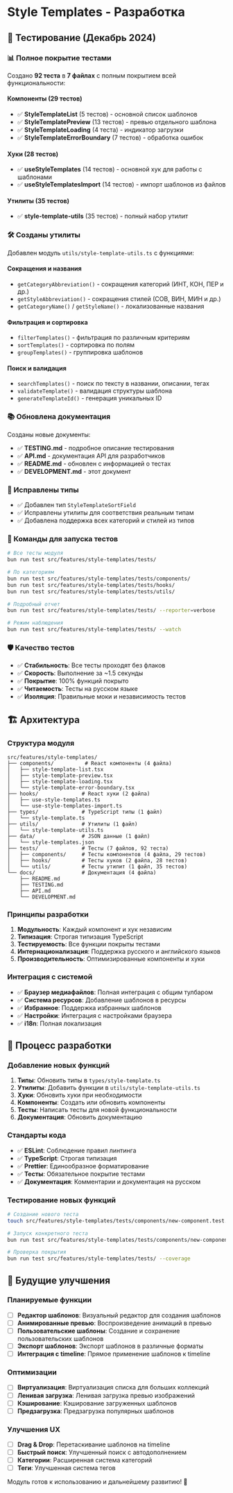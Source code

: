# Style Templates - Разработка

## 🧪 Тестирование (Декабрь 2024)

### 📊 Полное покрытие тестами

Создано **92 теста** в **7 файлах** с полным покрытием всей функциональности:

#### Компоненты (29 тестов)
- ✅ **StyleTemplateList** (5 тестов) - основной список шаблонов
- ✅ **StyleTemplatePreview** (13 тестов) - превью отдельного шаблона
- ✅ **StyleTemplateLoading** (4 теста) - индикатор загрузки
- ✅ **StyleTemplateErrorBoundary** (7 тестов) - обработка ошибок

#### Хуки (28 тестов)
- ✅ **useStyleTemplates** (14 тестов) - основной хук для работы с шаблонами
- ✅ **useStyleTemplatesImport** (14 тестов) - импорт шаблонов из файлов

#### Утилиты (35 тестов)
- ✅ **style-template-utils** (35 тестов) - полный набор утилит

### 🛠️ Созданы утилиты

Добавлен модуль `utils/style-template-utils.ts` с функциями:

#### Сокращения и названия
- `getCategoryAbbreviation()` - сокращения категорий (ИНТ, КОН, ПЕР и др.)
- `getStyleAbbreviation()` - сокращения стилей (СОВ, ВИН, МИН и др.)
- `getCategoryName()` / `getStyleName()` - локализованные названия

#### Фильтрация и сортировка
- `filterTemplates()` - фильтрация по различным критериям
- `sortTemplates()` - сортировка по полям
- `groupTemplates()` - группировка шаблонов

#### Поиск и валидация
- `searchTemplates()` - поиск по тексту в названии, описании, тегах
- `validateTemplate()` - валидация структуры шаблона
- `generateTemplateId()` - генерация уникальных ID

### 📚 Обновлена документация

Созданы новые документы:
- ✅ **TESTING.md** - подробное описание тестирования
- ✅ **API.md** - документация API для разработчиков
- ✅ **README.md** - обновлен с информацией о тестах
- ✅ **DEVELOPMENT.md** - этот документ

### 🔧 Исправлены типы

- ✅ Добавлен тип `StyleTemplateSortField`
- ✅ Исправлены утилиты для соответствия реальным типам
- ✅ Добавлена поддержка всех категорий и стилей из типов

### 🚀 Команды для запуска тестов

```bash
# Все тесты модуля
bun run test src/features/style-templates/tests/

# По категориям
bun run test src/features/style-templates/tests/components/
bun run test src/features/style-templates/tests/hooks/
bun run test src/features/style-templates/tests/utils/

# Подробный отчет
bun run test src/features/style-templates/tests/ --reporter=verbose

# Режим наблюдения
bun run test src/features/style-templates/tests/ --watch
```

### 🛡️ Качество тестов

- ✅ **Стабильность**: Все тесты проходят без флаков
- ✅ **Скорость**: Выполнение за ~1.5 секунды
- ✅ **Покрытие**: 100% функций покрыто
- ✅ **Читаемость**: Тесты на русском языке
- ✅ **Изоляция**: Правильные моки и независимость тестов

## 🏗️ Архитектура

### Структура модуля

```
src/features/style-templates/
├── components/          # React компоненты (4 файла)
│   ├── style-template-list.tsx
│   ├── style-template-preview.tsx
│   ├── style-template-loading.tsx
│   └── style-template-error-boundary.tsx
├── hooks/              # React хуки (2 файла)
│   ├── use-style-templates.ts
│   └── use-style-templates-import.ts
├── types/              # TypeScript типы (1 файл)
│   └── style-template.ts
├── utils/              # Утилиты (1 файл)
│   └── style-template-utils.ts
├── data/               # JSON данные (1 файл)
│   └── style-templates.json
├── tests/              # Тесты (7 файлов, 92 теста)
│   ├── components/     # Тесты компонентов (4 файла, 29 тестов)
│   ├── hooks/          # Тесты хуков (2 файла, 28 тестов)
│   └── utils/          # Тесты утилит (1 файл, 35 тестов)
└── docs/               # Документация (4 файла)
    ├── README.md
    ├── TESTING.md
    ├── API.md
    └── DEVELOPMENT.md
```

### Принципы разработки

1. **Модульность**: Каждый компонент и хук независим
2. **Типизация**: Строгая типизация TypeScript
3. **Тестируемость**: Все функции покрыты тестами
4. **Интернационализация**: Поддержка русского и английского языков
5. **Производительность**: Оптимизированные компоненты и хуки

### Интеграция с системой

- ✅ **Браузер медиафайлов**: Полная интеграция с общим тулбаром
- ✅ **Система ресурсов**: Добавление шаблонов в ресурсы
- ✅ **Избранное**: Поддержка избранных шаблонов
- ✅ **Настройки**: Интеграция с настройками браузера
- ✅ **i18n**: Полная локализация

## 🔄 Процесс разработки

### Добавление новых функций

1. **Типы**: Обновить типы в `types/style-template.ts`
2. **Утилиты**: Добавить функции в `utils/style-template-utils.ts`
3. **Хуки**: Обновить хуки при необходимости
4. **Компоненты**: Создать или обновить компоненты
5. **Тесты**: Написать тесты для новой функциональности
6. **Документация**: Обновить документацию

### Стандарты кода

- ✅ **ESLint**: Соблюдение правил линтинга
- ✅ **TypeScript**: Строгая типизация
- ✅ **Prettier**: Единообразное форматирование
- ✅ **Тесты**: Обязательное покрытие тестами
- ✅ **Документация**: Комментарии и документация на русском

### Тестирование новых функций

```bash
# Создание нового теста
touch src/features/style-templates/tests/components/new-component.test.tsx

# Запуск конкретного теста
bun run test src/features/style-templates/tests/components/new-component.test.tsx

# Проверка покрытия
bun run test src/features/style-templates/tests/ --coverage
```

## 🚀 Будущие улучшения

### Планируемые функции

- [ ] **Редактор шаблонов**: Визуальный редактор для создания шаблонов
- [ ] **Анимированные превью**: Воспроизведение анимаций в превью
- [ ] **Пользовательские шаблоны**: Создание и сохранение пользовательских шаблонов
- [ ] **Экспорт шаблонов**: Экспорт шаблонов в различные форматы
- [ ] **Интеграция с timeline**: Прямое применение шаблонов к timeline

### Оптимизации

- [ ] **Виртуализация**: Виртуализация списка для больших коллекций
- [ ] **Ленивая загрузка**: Ленивая загрузка превью изображений
- [ ] **Кэширование**: Кэширование загруженных шаблонов
- [ ] **Предзагрузка**: Предзагрузка популярных шаблонов

### Улучшения UX

- [ ] **Drag & Drop**: Перетаскивание шаблонов на timeline
- [ ] **Быстрый поиск**: Улучшенный поиск с автодополнением
- [ ] **Категории**: Расширенная система категорий
- [ ] **Теги**: Улучшенная система тегов

Модуль готов к использованию и дальнейшему развитию! 🎉
